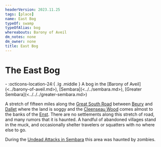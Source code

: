 ```yaml
---
headerVersion: 2023.11.25
tags: [place]
name: East Bog
typeOf: swamp
typeOfAlias: bog
whereabouts: Barony of Aveil
dm_notes: none
dm_owner: none
title: East Bog
---
```

# The East Bog
<div class="grid cards ext-narrow-margin ext-one-column" markdown>
-    :octicons-location-24:{ .lg .middle } A bog in the [Barony of Aveil](<../barony-of-aveil.md>), [Sembara](<../../sembara.md>), [Greater Sembara](<../../../greater-sembara.md>)  
</div>


A stretch of fifteen miles along the [Great South Road](<../../../roads/great-south-road.md>) between [Beury](<./beury.md>) and [Dallet](<../dallet.md>) where the land is soggy and the [Cleenseau Wood](<./cleenseau-wood.md>) comes almost to the banks of the [Enst](<../../../rivers/wistel-enst-watershed/enst.md>). There are no settlements along this stretch of road, and many rumors that it is haunted. A handful of abandoned villages stand in the muck, and occasionally shelter travelers or squatters with no where else to go. 

During the [Undead Attacks in Sembara](<../../../../../events/1700s/1720/01/undead-attacks-in-sembara.md>) this area was haunted by zombies.